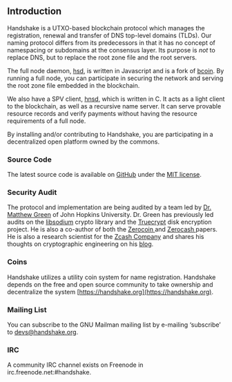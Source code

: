 ## Introduction

Handshake is a UTXO-based blockchain protocol which manages the
registration, renewal and transfer of DNS top-level domains (TLDs). Our naming
protocol differs from its predecessors in that it has no concept of
namespacing or subdomains at the consensus layer. Its purpose is _not_ to
replace DNS, but to replace the root zone file and the root servers.

The full node daemon, [hsd](https://github.com/handshake-org/hsd),
is written in Javascript and is a fork of [bcoin](https://bcoin.io). By
running a full node, you can participate in securing the network and
serving the root zone file embedded in the blockchain.

We also have a SPV client, [hnsd](https://github.com/handshake-org/hnsd),
which is written in C. It acts as a light client to the blockchain, as well
as a recursive name server. It can serve provable resource records and verify
payments without having the resource requirements of a full node.

By installing and/or contributing to Handshake, you are participating in a
decentralized open platform owned by the commons.

### Source Code

The latest source code is available on
[GitHub](https://github.com/handshake-org) under the [MIT license](https://opensource.org/licenses/mit-license.php).

### Security Audit

The protocol and implementation are being audited by a team led by
[Dr. Matthew Green](https://isi.jhu.edu/~mgreen/) of John Hopkins University.
Dr. Green has previously led audits on the [libsodium](https://www.privateinternetaccess.com/blog/2017/08/libsodium-v1-0-12-and-v1-0-13-security-assessment/)
crypto library and the [Truecrypt](https://blog.cryptographyengineering.com/2015/04/02/truecrypt-report/)
disk encryption project. He is also a co-author of both the
[ Zerocoin ](http://zerocoin.org/talks_and_press) and
[ Zerocash ](http://zerocash-project.org/paper) papers. He is also a research scientist for the
[Zcash Company](https://z.cash/) and shares his thoughts on cryptographic
engineering on his [blog](https://blog.cryptographyengineering.com/).

### Coins

Handshake utilizes a utility coin system for name registration.
Handshake depends on the free and open source community to take ownership
and decentralize the system [https://handshake.org](https://handshake.org).

### Mailing List

You can subscribe to the GNU Mailman mailing list by e-mailing ‘subscribe’
to [devs@handshake.org](mailto:devs@handshake.org).

### IRC

A community IRC channel exists on Freenode in irc.freenode.net:#handshake.
